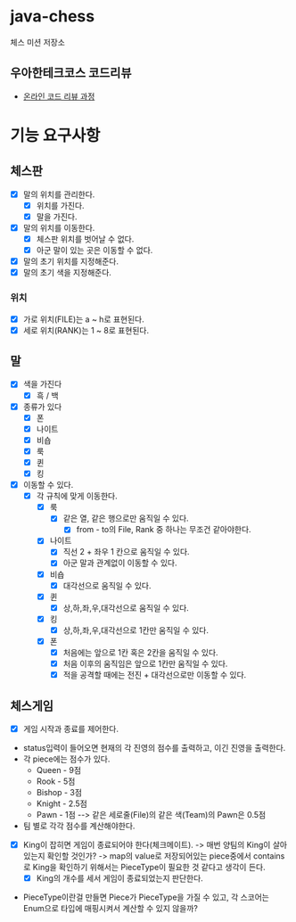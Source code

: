 # java-chess

체스 미션 저장소

## 우아한테크코스 코드리뷰

- [온라인 코드 리뷰 과정](https://github.com/woowacourse/woowacourse-docs/blob/master/maincourse/README.md)

# 기능 요구사항

## 체스판

- [x] 말의 위치를 관리한다.
    - [x] 위치를 가진다.
    - [x] 말을 가진다.

- [x] 말의 위치를 이동한다.
    - [x] 체스판 위치를 벗어날 수 없다.
    - [x] 아군 말이 있는 곳은 이동할 수 없다.

- [x] 말의 초기 위치를 지정해준다.
- [x] 말의 초기 색을 지정해준다.

### 위치

- [x] 가로 위치(FILE)는 a ~ h로 표현된다.
- [x] 세로 위치(RANK)는 1 ~ 8로 표현된다.

## 말

- [x] 색을 가진다
    - [x] 흑 / 백

- [x] 종류가 있다
    - [x] 폰
    - [x] 나이트
    - [x] 비숍
    - [x] 룩
    - [x] 퀸
    - [x] 킹

- [x] 이동할 수 있다.
    - [x] 각 규칙에 맞게 이동한다.
        - [x] 룩
            - [x] 같은 열, 같은 행으로만 움직일 수 있다.
                - [x] from - to의 File, Rank 중 하나는 무조건 같아야한다.
        - [x] 나이트
            - [x] 직선 2 + 좌우 1 칸으로 움직일 수 있다.
            - [x] 아군 말과 관계없이 이동할 수 있다.
        - [x] 비숍
            -  [x] 대각선으로 움직일 수 있다.
        - [x] 퀸
            -  [x] 상,하,좌,우,대각선으로 움직일 수 있다.
        - [x] 킹
            - [x] 상,하,좌,우,대각선으로 1칸만 움직일 수 있다.
        - [x] 폰
            - [x] 처음에는 앞으로 1칸 혹은 2칸을 움직일 수 있다.
            - [x] 처음 이후의 움직임은 앞으로 1칸만 움직일 수 있다.
            - [x] 적을 공격할 때에는 전진 + 대각선으로만 이동할 수 있다.

## 체스게임

- [x] 게임 시작과 종료를 제어한다.

- status입력이 들어오면 현재의 각 진영의 점수를 출력하고, 이긴 진영을 출력한다.
- 각 piece에는 점수가 있다.
    - Queen - 9점
    - Rook - 5점
    - Bishop - 3점
    - Knight - 2.5점
    - Pawn - 1점 --> 같은 세로줄(File)의 같은 색(Team)의 Pawn은 0.5점
- 팀 별로 각각 점수를 계산해야한다.
- [x] King이 잡히면 게임이 종료되어야 한다(체크메이트). -> 매번 양팀의 King이 살아있는지 확인할 것인가? -> map의 value로 저장되어있는 piece중에서 contains로 King을 확인하기
  위해서는
  PieceType이 필요한 것 같다고 생각이 든다.
    - [x] King의 개수를 세서 게임이 종료되었는지 판단한다.
- PieceType이란걸 만들면 Piece가 PieceType을 가질 수 있고, 각 스코어는 Enum으로 타입에 매핑시켜서 계산할 수 있지 않을까?
